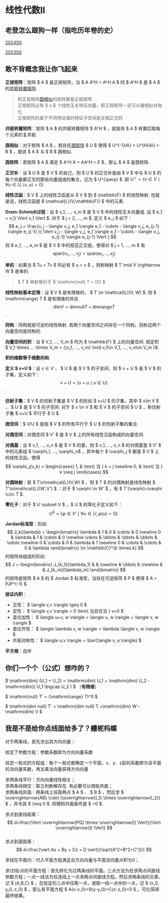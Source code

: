 # 线性代数II

## 老登怎么跟狗一样（指吃历年卷的史）

[2024SS](https://zju-turing.github.io/TuringCourses/math_phys/linear_algebra2/%E7%BA%BF%E6%80%A7%E4%BB%A3%E6%95%B0%20%E2%85%A1%EF%BC%88H%EF%BC%892024%E6%98%A5%E5%A4%8F%E5%9B%9E%E5%BF%86%E5%8D%B7.pdf)

[2023SS](https://zju-turing.github.io/TuringCourses/math_phys/linear_algebra2/%E7%BA%BF%E6%80%A7%E4%BB%A3%E6%95%B0%20%E2%85%A1%EF%BC%88H%EF%BC%892023%E6%98%A5%E5%A4%8F%E5%9B%9E%E5%BF%86%E5%8D%B7.pdf)


## 敢不背概念我让你飞起来

**正规矩阵**：矩阵 $ A $ 是正规矩阵，当 $ A A^H = A^H A $ 时.$ A^H $ 是 $ A $ 的[共轭转置矩阵](#gg.gezzjz).

> 和正规矩阵[酉相似](#gg.yxs)的矩阵都是正规矩阵  
> 正规矩阵必有 $ n $ 个线性无关特征向量，即正规矩阵一定可以被相似对角化  
> 正规矩阵的属于不同特征值的特征子空间是互相正交的  

<span id="gg.gezzjz"></span>

**共轭转置矩阵**：矩阵 $ A $ 的共轭转置矩阵 $ A^H $ ，就是将 $ A $ 转置后取每个元素的复共轭.

<span id="gg.yxs"></span>

**酉相似**：对于矩阵 $ A $ ，若存在[酉矩阵](#gg.yjz) $ U $ 使得 $ U^{-1}AU = U^{H}AU = B $ ，就说 $ A $ 与 $ B $ 酉相似.

<span id="gg.yjz"></span>

**酉矩阵**：若矩阵 $ A $ 满足 $ A^H A = AA^H = E $，那么 $ A $ 是酉矩阵.

**正交补**：设 $ U $ 是 $ V $ 的自己，则 $ U $ 的正交补是由 $ V $ 中与 $ U $ 的每个向量都正交的那些向量组成的集合，记为 $ U^{\perp} $ .即 $U^{\perp} = \{v \in V \mid \forall u \in U,\, \langle v, u \rangle = 0\}$

**线性泛函**：$ V $ 上的线性泛函是从 $ V $ 到 $ \mathbb{F} $ 的线性映射. 也就是说，线性泛函是 $ \mathcal{L}(V,\mathbb{F}) $ 中的元素. 

**Gram-Schmidt过程**：设 $ v_1, ..., v_m $ 是 $ V $ 中的线性无关向量组. 设 $ e_1 = v_1/ \Vert v_1 \Vert  $. 对于 $ j = 2, ..., m $, 定义 $ e_j $ 如下： $$ e_j = \frac{v_j - \langle v_j, e_1 \rangle e_1 - \cdots - \langle v_j, e_{j-1} \rangle e_{j-1} }{ \Vert v_j - \langle v_j, e_1 \rangle e_1 - \cdots - \langle v_j, e_{j-1} \rangle e_{j-1}  \Vert }.$$ 则 $ e_1, ..., e_m $ 是 $ V $ 中的规范正交组，使得对 $ j = 1, ..., m $ 有 $$ \mathrm{span}(v_1, ..., v_j) = \mathrm{span}(e_1, ..., e_j) $$

**单的**：如果当 $ Tu = Tv $ 时必有 $ u = v $ ，则称映射 $ T \mid V \rightarrow W $ 是单的.

> $ T $ 单射等价于 $ \mathrm{null} T = {0} $ 
> 

**线性映射基本定理**：设 $ V $ 是有限维的， $ T \in \mathcal{L}(V, W) $. 则 $ \mathrm{range} T $ 是有限维的并且 $$ \mathrm{dim} V = \mathrm{dim null} T + \mathrm{dim range} T $$.

**同构**：同构就是可逆的线性映射. 若两个向量空间之间存在一个同构，则称这两个向量空间是同构的.

**向量空间的积**：设 $ V_1, ..., V_m $ 均为 $ \mathbb{F} $ 上的向量空间. 规定积 $ V_1 \times ... \times V_m = \{(v_1, ..., v_m) \mid v_1\in V_1, ..., v_m\in V_m \}$.

**积的维数等于维数的和**.

**定义 $ v+U $**：设 $v\in V$ ， $ U $ 是 $ V $ 的子空间，则 $ v + U $ 是 $ V $ 的子集，定义如下： $$ v + U = \{v+u \mid u\in U\}$$.

**仿射子集**：$ V $ 的仿射子集是 $ V $ 的形如 $ v+U $ 的子集，其中 $ v\in V $ ， $ U $ 是 $ V $ 的子空间. 对于 $ v \in V $ 和 $ V $ 的子空间 $ U $ ，称仿射子集 $ v+U $ 平行于 $ U $.

**商空间**：$ V/U $ 是指 $ V $ 的所有平行于 $ U $ 的仿射子集的集合. 

**对偶空间**：对偶空间 $ V' $ 是 $ V $ 上的所有线性泛函构成的向量空间. 

**对偶基**：设 $ v_1, ..., v_n $ 是 $ V $ 的基，则 $ v_1, ..., v_n $ 的对偶基是 $ V' $ 中的元素组 $ \varphi_1, ..., \varphi_n$ ，其中每个 $ \varphi_j $ 都是 $ V $ 上的线性泛函，使得
$$
\varphi_j(v_k) = \begin{cases}
  1, & \text{ 当 } k = j  \newline
  0, & \text{ 当 } k \neq j
\end{cases}
$$

**对偶映射**：若 $ T\in\mathcal{L}(V,W) $ ，则 $ T $ 的对偶映射是线性映射 $ T'\in\mathcal{L}(W',V') $ ：对于 $ \varphi \in W' $ ，有 $ T'(\varphi)=\varphi \circ T $.

**零化子**：对于 $ U \subset V $ ，$ U $ 的零化子定义如下： $$ U^0 = \{ \varphi \in V' \mid \forall u \in U, \varphi(u)=0 \}.$$

**Jordan标准型**：形如 $$ J_k(\lambda) = \begin{bmatrix} \lambda & 1 & 0 & \cdots & 0 \newline 0 & \lambda & 1 & \cdots & 0 \newline \vdots & \ddots & \ddots & \ddots & \vdots \newline 0 & \cdots & 0 & \lambda & 1 \newline 0 & \cdots & \cdots & 0 & \lambda \end{bmatrix} \in \mathbb{C}^{k \times k} $$ 的矩阵块组成的形如 $$ J = \begin{bmatrix} J_{k_1}(\lambda_1) & & \newline & \ddots & \newline & & J_{k_m}(\lambda_m) \end{bmatrix} $$ 的矩阵是矩阵 $ A $ 的 $ Jordan $ 标准型，当存在可逆矩阵 $ P $ 使得 $ A = PJP^{-1} $.

**验证内积**：

- 正性： $ \langle v,v \rangle \geq 0 $
- 定性： $ \langle v,v \rangle = 0 \text{ 当且仅当 } v=0 $
- 首位加性： $ \langle u+v, w \rangle = \langle u, w \rangle + \langle v, w \rangle $
- 首位齐性： $ \langle \lambda v, w \rangle = \lambda \langle v, w \rangle $
- 共轭对称性： $ \langle u,v \rangle = \bar{\langle v, u \rangle} $

**平方根**：自伴

## 你们一个个（公式）想咋的？

$ \mathrm{dim} (U_1 + U_2) = \mathrm{dim} U_1 + \mathrm{dim} U_2 - \mathrm{dim}( U_1 \bigcap U_2 ) $ （**有限维**）

$ \mathrm{null} T' = (\mathrm{range} T)^0 $

$ \mathrm{dim null} T' = \mathrm{dim null} T +\mathrm{dim} W - \mathrm{dim} V $ 

## 我是不是给你点线面给多了？艚柅杩蝶

对于两条线，首先求出其方向向量：

给定了参数方程：参数系数即为方向向量系数

给定一般式的方程组：每个一般式都确定一个平面，x、y、z前的系数即为该平面的法向量系数，再叉乘法向量获得方向向量

求两条线平行：方向向量线性相关；  
求两条线相交：联立判断解存在. 有必要可以借助共面；  
求两条线异面：两条线上任取两点 $ A $ 、 $ B $ ，然后求 $ \overrightarrow{AB} \cdot (\overrightarrow{l_1} \times \overrightarrow{l_2}) $ ，并令其 $ \neq 0 $. 同理知共面条件是 $ =0 $. 

求点到直线距离： $$ d=\frac{\Vert \overrightarrow{PQ} \times \overrightarrow{l} \Vert}{\Vert \overrightarrow{l} \Vert} $$  
求点到面距离： $$ d=\frac{\vert Ax + By + Cz + D \vert}{\sqrt{A^2+B^2+C^2}} $$

求线在平面内：代入平面方程满足且方向向量与平面法向量点积为0；  

求过线/点的平面方程：首先转化为过两条线的平面。三点方法为任求两点间直线参数方程；一点一线法为任选线上一点求两点间直线方程。然后求两条线的叉乘，记 $ (A,B,C) $ ，在给定的三点中任取一点，或取一线一点中的一点，记 $ (x_0, y_0, z_0) $ ，那么有平面方程 $ A(x-x_0)+B(y-y_0)+C(z-z_0)=0 $ 。可化简得最终结果。


